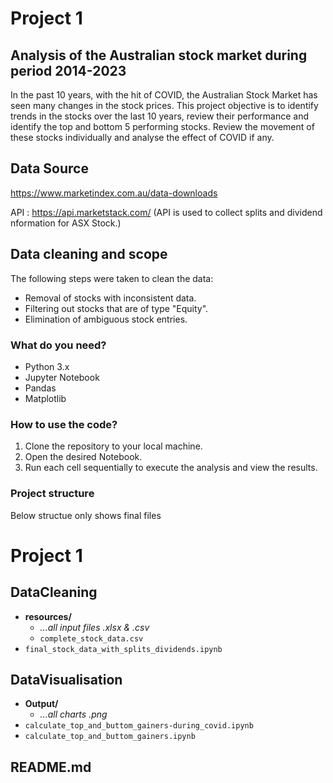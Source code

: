# Project 1

## Analysis of the Australian stock market during period 2014-2023

In the past 10 years, with the hit of COVID, the Australian Stock Market has seen many changes in the stock prices. This project objective is to identify trends in the stocks over the last 10 years, review their performance and identify the top and bottom 5 performing stocks. Review the movement of these stocks individually and analyse the effect of COVID if any.

## Data Source

https://www.marketindex.com.au/data-downloads

API : https://api.marketstack.com/
(API is used to collect splits and dividend nformation for ASX Stock.)

## Data cleaning and scope

The following steps were taken to clean the data:

- Removal of stocks with inconsistent data.
- Filtering out stocks that are of type "Equity".
- Elimination of ambiguous stock entries.

### What do you need?

- Python 3.x
- Jupyter Notebook
- Pandas
- Matplotlib

### How to use the code?

1. Clone the repository to your local machine.
2. Open the desired Notebook.
3. Run each cell sequentially to execute the analysis and view the results.

### Project structure

Below structue only shows final files

# Project 1

## DataCleaning

- **resources/**
  - _...all input files .xlsx & .csv_
  - `complete_stock_data.csv`
- `final_stock_data_with_splits_dividends.ipynb`

## DataVisualisation

- **Output/**
  - _...all charts .png_
- `calculate_top_and_buttom_gainers-during_covid.ipynb`
- `calculate_top_and_buttom_gainers.ipynb`

## README.md

